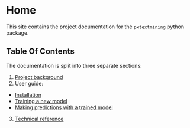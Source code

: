# Home

This site contains the project documentation for the `pxtextmining` python package.

## Table Of Contents

The documentation is split into three separate sections:

1. [Project background](about.md)
2. User guide:
  - [Installation](install.md)
  - [Training a new model](training_new_model.md)
  - [Making predictions with a trained model](using_trained_model.md)
3. [Technical reference](reference.md)
